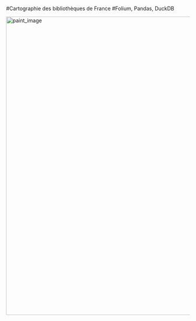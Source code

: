 #Cartographie des bibliothèques de France
#Folium, Pandas, DuckDB

<img width="815" alt="paint_image" src="https://github.com/user-attachments/assets/80fcba67-cdb3-4299-8052-59ae4105e89e">


